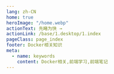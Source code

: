 ```yaml
---
lang: zh-CN
home: true
heroImage: "/home.webp"
actionText: 先睹为快 →
actionLink: /base/1.desktop/1.index
pageClass: page_index
footer: Docker相关知识
meta:
  - name: keywords
    content: Docker相关,前端学习,前端笔记
---
```


<template>
  <div class="cont">
    <div id="large-header" class="large-header"></div>
    <div class="features">
      <div class="feature">
        <h2><a href="/web-vue/base/engine/1.index.html">基础知识</a></h2> 
        <p>掌握docker的桌面版以及命令的用法，学会使用、创建相关镜像和容器应用在开发中，理解docekr相关的基础知识点</p>
      </div>
    </div>
  </div>
</template>

